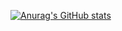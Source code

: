 [![Anurag's GitHub stats](https://github-readme-stats.vercel.app/api?username=q-inho&count_private=true&show_icons=true&theme=radical)](https://github.com/anuraghazra/github-readme-stats)
<!--
**q-inho/q-inho** is a ✨ _special_ ✨ repository because its `README.md` (this file) appears on your GitHub profile.

Here are some ideas to get you started:

- 🔭 I’m currently working on ...
- 🌱 I’m currently learning ...
- 👯 I’m looking to collaborate on ...
- 🤔 I’m looking for help with ...
- 💬 Ask me about ...
- 📫 How to reach me: ...
- 😄 Pronouns: ...
- ⚡ Fun fact: ...
-->
